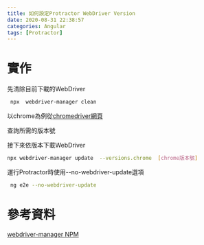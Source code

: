 ```yaml
---
title: 如何設定Protractor WebDriver Version
date: 2020-08-31 22:38:57
categories: Angular
tags: [Protractor]
---
```

# 實作
先清除目前下載的WebDriver

<!--more-->

```bash 
 npx  webdriver-manager clean
```
 
以chrome為例從[chromedriver網頁](http://chromedriver.chromium.org/)
 
查詢所需的版本號
 
接下來依版本下載WebDriver
 
```bash
npx webdriver-manager update  --versions.chrome  [chrome版本號]
```
 
運行Protractor時使用--no-webdriver-update選項
 
```bash
 ng e2e --no-webdriver-update
```

# 參考資料
[webdriver-manager NPM](https://www.npmjs.com/package/webdriver-manager)
